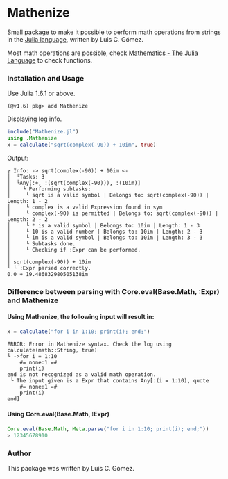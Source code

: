 # Mathenize

Small package to make it possible to perform math operations
from strings in the [Julia language](http://julialang.org/),
written by Luis C. Gómez.

Most math operations are possible, check [Mathematics - The Julia Language](https://docs.julialang.org/en/v1/base/math/#Mathematical-Functions) to check functions.

### 



### Installation and Usage

Use Julia 1.6.1 or above.

```@example
(@v1.6) pkg> add Mathenize
```
Displaying log info.
```julia
include("Mathenize.jl")
using .Mathenize
x = calculate("sqrt(complex(-90)) + 10im", true)
```
Output:
```
┌ Info: -> sqrt(complex(-90)) + 10im <-
│  └Tasks: 3
│  └Any[:+, :(sqrt(complex(-90))), :(10im)]
│    └ Performing subtasks:
│     └ sqrt is a valid symbol | Belongs to: sqrt(complex(-90)) | Length: 1 - 2
│     └ complex is a valid Expression found in sym
│     └ complex(-90) is permitted | Belongs to: sqrt(complex(-90)) | Length: 2 - 2
│     └ * is a valid symbol | Belongs to: 10im | Length: 1 - 3
│     └ 10 is a valid number | Belongs to: 10im | Length: 2 - 3
│     └ im is a valid symbol | Belongs to: 10im | Length: 3 - 3
│     └ Subtasks done.
│     └ Checking if :Expr can be performed.
│
│ sqrt(complex(-90)) + 10im
└ └ :Expr parsed correctly.
0.0 + 19.486832980505138im
```
### Difference between parsing with Core.eval(Base.Math, :Expr) and Mathenize

#### Using Mathenize, the following input will result in:
```julia
x = calculate("for i in 1:10; print(i); end;")
```
```
ERROR: Error in Mathenize syntax. Check the log using calculate(math::String, true)
└ ->for i = 1:10
    #= none:1 =#
    print(i)
end is not recognized as a valid math operation.
 └ The input given is a Expr that contains Any[:(i = 1:10), quote
    #= none:1 =#
    print(i)
end]
```
#### Using Core.eval(Base.Math, :Expr)
```julia
Core.eval(Base.Math, Meta.parse("for i in 1:10; print(i); end;"))
> 12345678910
```

### Author
This package was written by Luis C. Gómez.
